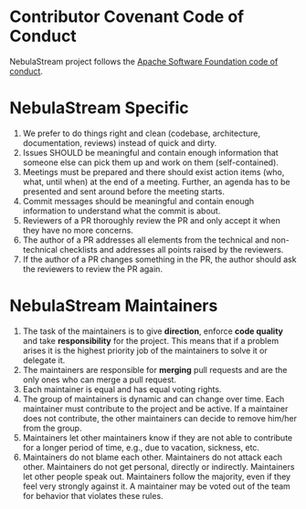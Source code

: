 <!--
 Licensed to the Apache Software Foundation (ASF) under one
 or more contributor license agreements.  See the NOTICE file
 distributed with this work for additional information
 regarding copyright ownership.  The ASF licenses this file
 to you under the Apache License, Version 2.0 (the
 "License"); you may not use this file except in compliance
 with the License.  You may obtain a copy of the License at

   http://www.apache.org/licenses/LICENSE-2.0

 Unless required by applicable law or agreed to in writing,
 software distributed under the License is distributed on an
 "AS IS" BASIS, WITHOUT WARRANTIES OR CONDITIONS OF ANY
 KIND, either express or implied.  See the License for the
 specific language governing permissions and limitations
 under the License.
-->

# Contributor Covenant Code of Conduct

NebulaStream project follows the [Apache Software Foundation code of conduct](https://www.apache.org/foundation/policies/conduct.html).

# NebulaStream Specific 
1. We prefer to do things right and clean (codebase, architecture, documentation, reviews) instead of quick and dirty.
2. Issues SHOULD be meaningful and contain enough information that someone else can pick them up and work on them (self-contained).
3. Meetings must be prepared and there should exist action items (who, what, until when) at the end of a meeting. Further, an agenda has to be presented and sent around before the meeting starts.
4. Commit messages should be meaningful and contain enough information to understand what the commit is about.
5. Reviewers of a PR thoroughly review the PR and only accept it when they have no more concerns.
6. The author of a PR addresses all elements from the technical and non-technical checklists and addresses all points raised by the reviewers. 
7. If the author of a PR changes something in the PR, the author should ask the reviewers to review the PR again.

# NebulaStream Maintainers
1. The task of the maintainers is to give **direction**, enforce **code quality** and take **responsibility** for the project. This means that if a problem arises it is the highest priority job of the maintainers to solve it or delegate it.
2. The maintainers are responsible for **merging** pull requests and are the only ones who can merge a pull request.
3. Each maintainer is equal and has equal voting rights.
4. The group of maintainers is dynamic and can change over time. Each maintainer must contribute to the project and be active. If a maintainer does not contribute, the other maintainers can decide to remove him/her from the group.
5. Maintainers let other maintainers know if they are not able to contribute for a longer period of time, e.g., due to vacation, sickness, etc.
6. Maintainers do not blame each other. Maintainers do not attack each other. Maintainers do not get personal, directly or indirectly. Maintainers let other people speak out. Maintainers follow the majority, even if they feel very strongly against it. A maintainer may be voted out of the team for behavior that violates these rules.